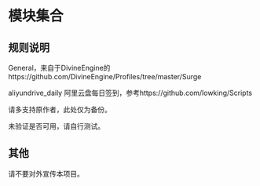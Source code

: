 # 模块集合


## 规则说明

General，来自于DivineEngine的https://github.com/DivineEngine/Profiles/tree/master/Surge

aliyundrive_daily 阿里云盘每日签到，参考https://github.com/lowking/Scripts

请多支持原作者，此处仅为备份。

未验证是否可用，请自行测试。



## 其他

请不要对外宣传本项目。